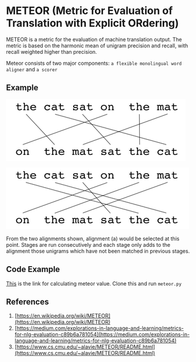 # METEOR (Metric for Evaluation of Translation with Explicit ORdering)
METEOR  is a metric for the evaluation of machine translation output. The metric is based on the harmonic mean of unigram precision and recall, with recall weighted higher than precision. 

Meteor consists of two major components:
`a flexible monolingual word aligner` and `a scorer`


## Example 

![a](METEOR-alignment-a.png)

![b](METEOR-alignment-b.png)


From the two alignments shown, alignment (a) would be selected at this point. Stages are run consecutively and each stage only adds to the alignment those unigrams which have not been matched in previous stages.


 ## Code Example
 
 
[This](https://github.com/tylin/coco-caption/tree/master/pycocoevalcap/meteor) is the link for calculating meteor value. Clone this and run ```meteor.py```
 
 









## References
1. [https://en.wikipedia.org/wiki/METEOR](https://en.wikipedia.org/wiki/METEOR)
2. [https://medium.com/explorations-in-language-and-learning/metrics-for-nlg-evaluation-c89b6a781054](https://medium.com/explorations-in-language-and-learning/metrics-for-nlg-evaluation-c89b6a781054)
3. [https://www.cs.cmu.edu/~alavie/METEOR/README.html](https://www.cs.cmu.edu/~alavie/METEOR/README.html)

